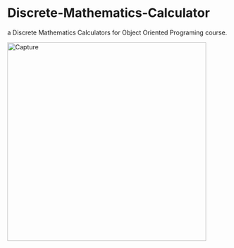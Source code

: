 # Discrete-Mathematics-Calculator
a Discrete Mathematics Calculators for Object Oriented Programing course.



<img width="451" alt="Capture" src="https://user-images.githubusercontent.com/103560553/184178745-48a02b8c-5763-4031-a55a-8e0c2b92ac64.PNG">
